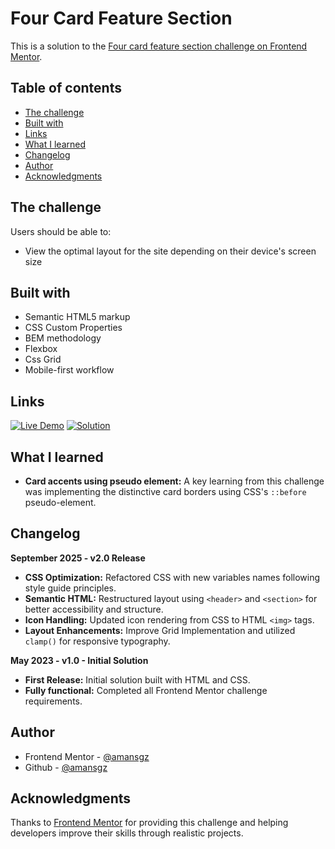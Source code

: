 # Four Card Feature Section

This is a solution to the [Four card feature section challenge on Frontend Mentor](https://www.frontendmentor.io/challenges/four-card-feature-section-weK1eFYK).

## Table of contents

- [The challenge](#the-challenge)
- [Built with](#built-with)
- [Links](#links)
- [What I learned](#what-i-learned)
- [Changelog](#changelog)
- [Author](#author)
- [Acknowledgments](#acknowledgments)

## The challenge

Users should be able to:

- View the optimal layout for the site depending on their device's screen size

## Built with

- Semantic HTML5 markup
- CSS Custom Properties
- BEM methodology
- Flexbox
- Css Grid
- Mobile-first workflow

## Links

[![Live Demo](https://img.shields.io/badge/Demo-Live-green?style=for-the-badge)](https://four-cards-section-solution.netlify.app)
[![Solution](https://img.shields.io/badge/Frontend_Mentor-solution-blue?style=for-the-badge)](https://www.frontendmentor.io/solutions/css-grid-four-card-feature-section-TjkaZiu-J8)

## What I learned

- **Card accents using pseudo element:**
  A key learning from this challenge was implementing the distinctive card borders using CSS's `::before` pseudo-element.

## Changelog

**September 2025 - v2.0 Release**

- **CSS Optimization:** Refactored CSS with new variables names following style guide principles.
- **Semantic HTML:** Restructured layout using `<header>` and `<section>` for better accessibility and structure.
- **Icon Handling:** Updated icon rendering from CSS to HTML `<img>` tags.
- **Layout Enhancements:** Improve Grid Implementation and utilized `clamp()` for responsive typography.

**May 2023 - v1.0 - Initial Solution**

- **First Release:** Initial solution built with HTML and CSS.
- **Fully functional:** Completed all Frontend Mentor challenge requirements.

## Author

- Frontend Mentor - [@amansgz](https://www.frontendmentor.io/profile/amansgz)
- Github - [@amansgz](https://www.github.com/amansgz)

## Acknowledgments

Thanks to [Frontend Mentor](https://www.frontendmentor.io) for providing this challenge and helping developers improve their skills through realistic projects.

